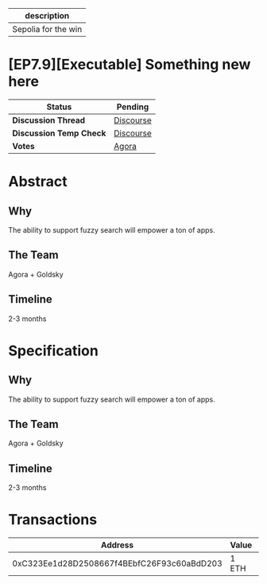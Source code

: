 | description         |
| ------------------- |
| Sepolia for the win |

# [EP7.9][Executable] Something new here

  
  | **Status**            | Pending                                                                                                                                      |
  | --------------------- | ------------------------------------------------------------------------------------------------------------------------------------------- |
  | **Discussion Thread** |  [Discourse](https://discuss.ens.domains/t/temp-check-swap-portion-of-treasury-usdc-to-dai/16304)                                                                                              |
  | **Discussion Temp Check** |  [Discourse](https://discuss.ens.domains/t/temp-check-swap-portion-of-treasury-usdc-to-dai/16304)                                                                                              |
  | **Votes**             | [Agora](https://agora.ensdao.org/proposals/0986310086360974368474029832551400521084067116021764876415518347250111653866)                                                                                                                                     |
  

# Abstract 
 ## Why

The ability to support fuzzy search will empower a ton of apps.

## The Team

Agora  + Goldsky

## Timeline

2-3 months

# Specification 
 ## Why

The ability to support fuzzy search will empower a ton of apps.

## The Team

Agora  + Goldsky

## Timeline

2-3 months

# Transactions 
 | Address                                    | Value | Function | Argument | Value |
| ------------------------------------------ | ----- | -------- | -------- | ----- |
| 0xC323Ee1d28D2508667f4BEbfC26F93c60aBdD203 | 1 ETH |          |          |       |